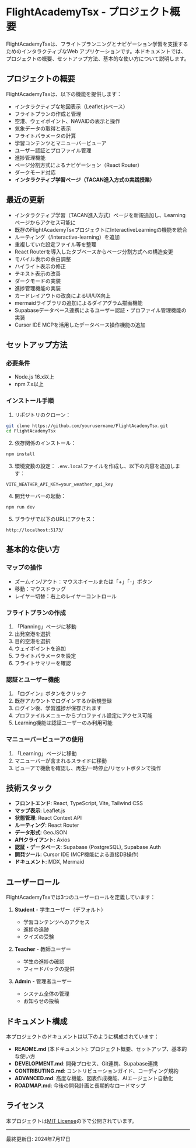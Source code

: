 # FlightAcademyTsx - プロジェクト概要

FlightAcademyTsxは、フライトプランニングとナビゲーション学習を支援するためのインタラクティブなWeb アプリケーションです。本ドキュメントでは、プロジェクトの概要、セットアップ方法、基本的な使い方について説明します。

## プロジェクトの概要

FlightAcademyTsxは、以下の機能を提供します：

- インタラクティブな地図表示（Leaflet.jsベース）
- フライトプランの作成と管理
- 空港、ウェイポイント、NAVAIDの表示と操作
- 気象データの取得と表示
- フライトパラメータの計算
- 学習コンテンツとマニューバービューア
- ユーザー認証とプロファイル管理
- 進捗管理機能
- ページ分割方式によるナビゲーション（React Router）
- ダークモード対応
- **インタラクティブ学習ページ（TACAN進入方式の実践授業）**

## 最近の更新

- インタラクティブ学習（TACAN進入方式）ページを新規追加し、Learningページからアクセス可能に
- 既存のFlightAcademyTsxプロジェクトにInteractiveLearningの機能を統合
- ルーティング（/interactive-learning）を追加
- 重複していた設定ファイル等を整理
- React Routerを導入したタブベースからページ分割方式への構造変更
- モバイル表示の余白調整
- ハイライト表示の修正
- テキスト表示の改善
- ダークモードの実装
- 進捗管理機能の実装
- カードレイアウトの改良によるUI/UX向上
- mermaidライブラリの追加によるダイアグラム描画機能
- Supabaseデータベース連携によるユーザー認証・プロファイル管理機能の実装
- Cursor IDE MCPを活用したデータベース操作機能の追加

## セットアップ方法

### 必要条件
- Node.js 16.x以上
- npm 7.x以上

### インストール手順
1. リポジトリのクローン：
```bash
git clone https://github.com/yourusername/FlightAcademyTsx.git
cd FlightAcademyTsx
```

2. 依存関係のインストール：
```bash
npm install
```

3. 環境変数の設定：
`.env.local`ファイルを作成し、以下の内容を追加します：
```
VITE_WEATHER_API_KEY=your_weather_api_key
```

4. 開発サーバーの起動：
```bash
npm run dev
```

5. ブラウザで以下のURLにアクセス：
```
http://localhost:5173/
```

## 基本的な使い方

### マップの操作
- ズームイン/アウト：マウスホイールまたは「+」「-」ボタン
- 移動：マウスドラッグ
- レイヤー切替：右上のレイヤーコントロール

### フライトプランの作成
1. 「Planning」ページに移動
2. 出発空港を選択
3. 目的空港を選択
4. ウェイポイントを追加
5. フライトパラメータを設定
6. フライトサマリーを確認

### 認証とユーザー機能
1. 「ログイン」ボタンをクリック
2. 既存アカウントでログインするか新規登録
3. ログイン後、学習進捗が保存されます
4. プロファイルメニューからプロファイル設定にアクセス可能
5. Learning機能は認証ユーザーのみ利用可能

### マニューバービューアの使用
1. 「Learning」ページに移動
2. マニューバーが含まれるスライドに移動
3. ビューアで機動を確認し、再生/一時停止/リセットボタンで操作

## 技術スタック

- **フロントエンド**: React, TypeScript, Vite, Tailwind CSS
- **マップ表示**: Leaflet.js
- **状態管理**: React Context API
- **ルーティング**: React Router
- **データ形式**: GeoJSON
- **APIクライアント**: Axios
- **認証・データベース**: Supabase (PostgreSQL), Supabase Auth
- **開発ツール**: Cursor IDE (MCP機能による直接DB操作)
- **ドキュメント**: MDX, Mermaid

## ユーザーロール

FlightAcademyTsxでは3つのユーザーロールを定義しています：

1. **Student** - 学生ユーザー（デフォルト）
   - 学習コンテンツへのアクセス
   - 進捗の追跡
   - クイズの受験

2. **Teacher** - 教師ユーザー
   - 学生の進捗の確認
   - フィードバックの提供

3. **Admin** - 管理者ユーザー
   - システム全体の管理
   - お知らせの投稿

## ドキュメント構成

本プロジェクトのドキュメントは以下のように構成されています：

- **README.md** (本ドキュメント): プロジェクト概要、セットアップ、基本的な使い方
- **DEVELOPMENT.md**: 開発プロセス、Git連携、Supabase連携
- **CONTRIBUTING.md**: コントリビューションガイド、コーディング規約
- **ADVANCED.md**: 高度な機能、図表作成機能、AIエージェント自動化
- **ROADMAP.md**: 今後の開発計画と長期的なロードマップ

## ライセンス

本プロジェクトは[MIT License](../LICENSE)の下で公開されています。

---

最終更新日: 2024年7月17日
